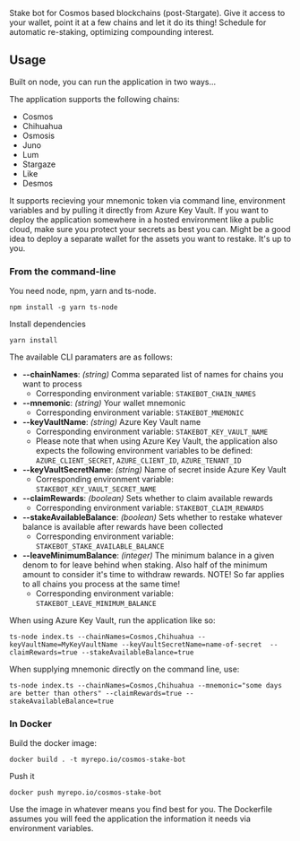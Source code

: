 Stake bot for Cosmos based blockchains (post-Stargate). Give it access to your wallet, point it at a few chains and let it do its thing! Schedule for automatic re-staking, optimizing compounding interest.

## Usage
Built on node, you can run the application in two ways...

The application supports the following chains:

* Cosmos
* Chihuahua
* Osmosis
* Juno
* Lum
* Stargaze
* Like
* Desmos

It supports recieving your mnemonic token via command line, environment variables and by pulling it directly from Azure Key Vault. If you want to deploy the application somewhere in a hosted environment like a public cloud, make sure you protect your secrets as best you can. Might be a good idea to deploy a separate wallet for the assets you want to restake. It's up to you. 

### From the command-line

You need node, npm, yarn and ts-node. 

`npm install -g yarn ts-node`

Install dependencies

`yarn install`


The available CLI paramaters are as follows:

* **--chainNames**: *(string)* Comma separated list of names for chains you want to process
  * Corresponding environment variable: `STAKEBOT_CHAIN_NAMES`
* **--mnemonic**: *(string)* Your wallet mnemonic
  * Corresponding environment variable: `STAKEBOT_MNEMONIC`
* **--keyVaultName**: *(string)* Azure Key Vault name 
  * Corresponding environment variable: `STAKEBOT_KEY_VAULT_NAME`
  * Please note that when using Azure Key Vault, the application also expects the following environment variables to be defined: `AZURE_CLIENT_SECRET`, `AZURE_CLIENT_ID`, `AZURE_TENANT_ID`
* **--keyVaultSecretName**: *(string)* Name of secret inside Azure Key Vault
  * Corresponding environment variable: `STAKEBOT_KEY_VAULT_SECRET_NAME`
* **--claimRewards**: *(boolean)* Sets whether to claim available rewards
  * Corresponding environment variable: `STAKEBOT_CLAIM_REWARDS`
* **--stakeAvailableBalance**: *(boolean)* Sets whether to restake whatever balance is available after rewards have been collected
  * Corresponding environment variable: `STAKEBOT_STAKE_AVAILABLE_BALANCE`
* **--leaveMinimumBalance**: *(integer)* The minimum balance in a given denom to for leave behind when staking. Also half of the minimum amount to consider it's time to withdraw rewards. NOTE! So far applies to all chains you process at the same time!
  * Corresponding environment variable: `STAKEBOT_LEAVE_MINIMUM_BALANCE`

When using Azure Key Vault, run the application like so:

`ts-node index.ts --chainNames=Cosmos,Chihuahua --keyVaultName=MyKeyVaultName --keyVaultSecretName=name-of-secret  --claimRewards=true --stakeAvailableBalance=true`

When supplying mnemonic directly on the command line, use:

`ts-node index.ts --chainNames=Cosmos,Chihuahua --mnemonic="some days are better than others" --claimRewards=true --stakeAvailableBalance=true`


### In Docker

Build the docker image: 

`docker build . -t myrepo.io/cosmos-stake-bot`

Push it

`docker push myrepo.io/cosmos-stake-bot`

Use the image in whatever means you find best for you. The Dockerfile assumes you will feed the application the information it needs via environment variables. 
